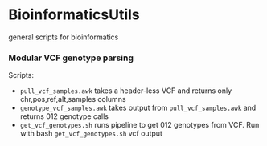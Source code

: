 # BioinformaticsUtils
general scripts for bioinformatics

### Modular VCF genotype parsing
Scripts:
- `pull_vcf_samples.awk` takes a header-less VCF and returns only chr,pos,ref,alt,samples columns
- `genotype_vcf_samples.awk` takes output from `pull_vcf_samples.awk` and returns 012 genotype calls
- `get_vcf_genotypes.sh` runs pipeline to get 012 genotypes from VCF. Run with bash `get_vcf_genotypes.sh` vcf output
